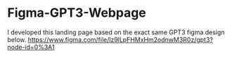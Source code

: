 # Figma-GPT3-Webpage

I developed this landing page based on the exact same GPT3 figma design below.
https://www.figma.com/file/lz9lLpFHMxHm2odnwM3R0z/gpt3?node-id=0%3A1
